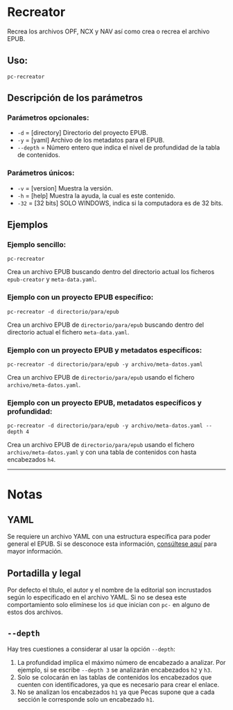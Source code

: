 # Recreator

Recrea los archivos OPF, NCX y NAV así como crea o recrea el archivo EPUB.

## Uso:

```
pc-recreator
```

## Descripción de los parámetros

### Parámetros opcionales:

* `-d` = [directory] Directorio del proyecto EPUB.
* `-y` = [yaml] Archivo de los metadatos para el EPUB.
* `--depth` = Número entero que indica el nivel de profundidad de la tabla de contenidos.

### Parámetros únicos:

* `-v` = [version] Muestra la versión.
* `-h` = [help] Muestra la ayuda, la cual es este contenido.
* `-32` = [32 bits] SOLO WINDOWS, indica si la computadora es de 32 bits.

## Ejemplos

### Ejemplo sencillo:

```
pc-recreator
```

Crea un archivo EPUB buscando dentro del directorio actual los ficheros `epub-creator` y `meta-data.yaml`.

### Ejemplo con un proyecto EPUB específico:

```
pc-recreator -d directorio/para/epub
```

Crea un archivo EPUB de `directorio/para/epub` buscando dentro del directorio actual el fichero `meta-data.yaml`.

### Ejemplo con un proyecto EPUB y metadatos específicos:

```
pc-recreator -d directorio/para/epub -y archivo/meta-datos.yaml
```

Crea un archivo EPUB de `directorio/para/epub` usando el fichero `archivo/meta-datos.yaml`.

### Ejemplo con un proyecto EPUB, metadatos específicos y profundidad:

```
pc-recreator -d directorio/para/epub -y archivo/meta-datos.yaml --depth 4
```

Crea un archivo EPUB de `directorio/para/epub` usando el fichero `archivo/meta-datos.yaml` y con una tabla de contenidos con hasta encabezados `h4`.

---

# Notas

## YAML

Se requiere un archivo YAML con una estructura específica para poder general el EPUB. 
Si se desconoce esta información, [consúltese aquí](https://nikazhenya.github.io/pecas/html/yaml.html) para mayor información.

## Portadilla y legal

Por defecto el título, el autor y el nombre de la editorial son incrustados
según lo especificado en el archivo YAML. Si no se desea este comportamiento
solo elimínese los `id` que inician con `pc-` en alguno de estos dos archivos.

## `--depth`

Hay tres cuestiones a considerar al usar la opción `--depth`:

1. La profundidad implica el máximo número de encabezado a analizar.
   Por ejemplo, si se escribe `--depth 3` se analizarán encabezados
   `h2` y `h3`.
2. Solo se colocarán en las tablas de contenidos los encabezados que
   cuenten con identificadores, ya que es necesario para crear el enlace.
3. No se analizan los encabezados `h1` ya que Pecas supone que a cada
   sección le corresponde solo un encabezado `h1`.
